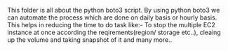 This folder is all about the python boto3 script. By using python boto3 we can automate the process which are done on daily basis or hourly basis. 
This helps in reducing the time to do task like:- To stop the multiple EC2 instance at once according the reqirements(region/ storage etc..), cleaing up the volume and 
taking snapshot of it and many more..

